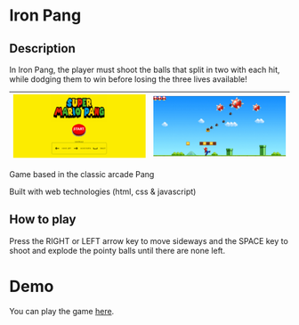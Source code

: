# Iron Pang

## Description 

In Iron Pang, the player must shoot the balls that split in two with each hit, while dodging them to win before losing the three lives available!

| ![start game preview](./img/startGame.png) | ![game preview](./img/game.png) |
|:------------------------------------------:|:-------------------------------:|

Game based in the classic arcade Pang

Built with web technologies (html, css & javascript)


## How to play

Press the RIGHT or LEFT arrow key to move sideways and the SPACE key to shoot and explode the pointy balls until there are none left.


# Demo

You can play the game <a href="https://martamerchan16.github.io/Super-mario-pang/">here</a>.